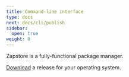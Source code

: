 ```yaml
---
title: Command-line interface
type: docs
next: docs/cli/publish
sidebar:
  open: true
weight: 0
---
```


Zapstore is a fully-functional package manager.

[Download](/download) a release for your operating system.